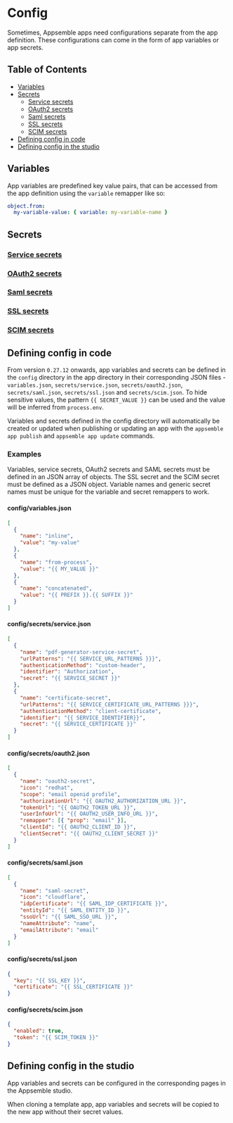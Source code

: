# Config

Sometimes, Appsemble apps need configurations separate from the app definition. These configurations
can come in the form of app variables or app secrets.

## Table of Contents

- [Variables](#variables)
- [Secrets](#secrets)
  - [Service secrets](#service-secrets)
  - [OAuth2 secrets](#oauth2-secrets)
  - [Saml secrets](#saml-secrets)
  - [SSL secrets](#ssl-secrets)
  - [SCIM secrets](#scim-secrets)
- [Defining config in code](#defining-config-in-code)
- [Defining config in the studio](#defining-config-in-the-studio)

## Variables

App variables are predefined key value pairs, that can be accessed from the app definition using the
`variable` remapper like so:

```yaml
object.from:
  my-variable-value: { variable: my-variable-name }
```

## Secrets

### [Service secrets](../guides/service.md)

### [OAuth2 secrets](../guides/oauth2.md)

### [Saml secrets](../guides/saml.md)

### [SSL secrets](../guides/tls.md)

### [SCIM secrets](../guides/scim.md)

## Defining config in code

From version `0.27.12` onwards, app variables and secrets can be defined in the `config` directory
in the app directory in their corresponding JSON files - `variables.json`, `secrets/service.json`,
`secrets/oauth2.json`, `secrets/saml.json`, `secrets/ssl.json` and `secrets/scim.json`. To hide
sensitive values, the pattern `{{ SECRET_VALUE }}` can be used and the value will be inferred from
`process.env`.

Variables and secrets defined in the config directory will automatically be created or updated when
publishing or updating an app with the `appsemble app publish` and `appsemble app update` commands.

### Examples

Variables, service secrets, OAuth2 secrets and SAML secrets must be defined in an JSON array of
objects. The SSL secret and the SCIM secret must be defined as a JSON object. Variable names and
generic secret names must be unique for the variable and secret remappers to work.

#### config/variables.json

```json
[
  {
    "name": "inline",
    "value": "my-value"
  },
  {
    "name": "from-process",
    "value": "{{ MY_VALUE }}"
  },
  {
    "name": "concatenated",
    "value": "{{ PREFIX }}.{{ SUFFIX }}"
  }
]
```

#### config/secrets/service.json

```json
[
  {
    "name": "pdf-generator-service-secret",
    "urlPatterns": "{{ SERVICE_URL_PATTERNS }}}",
    "authenticationMethod": "custom-header",
    "identifier": "Authorization",
    "secret": "{{ SERVICE_SECRET }}"
  },
  {
    "name": "certificate-secret",
    "urlPatterns": "{{ SERVICE_CERTIFICATE_URL_PATTERNS }}}",
    "authenticationMethod": "client-certificate",
    "identifier": "{{ SERVICE_IDENTIFIER}}",
    "secret": "{{ SERVICE_CERTIFICATE }}"
  }
]
```

#### config/secrets/oauth2.json

```json
[
  {
    "name": "oauth2-secret",
    "icon": "redhat",
    "scope": "email openid profile",
    "authorizationUrl": "{{ OAUTH2_AUTHORIZATION_URL }}",
    "tokenUrl": "{{ OAUTH2_TOKEN_URL }}",
    "userInfoUrl": "{{ OAUTH2_USER_INFO_URL }}",
    "remapper": [{ "prop": "email" }],
    "clientId": "{{ OAUTH2_CLIENT_ID }}",
    "clientSecret": "{{ OAUTH2_CLIENT_SECRET }}"
  }
]
```

#### config/secrets/saml.json

```json
[
  {
    "name": "saml-secret",
    "icon": "cloudflare",
    "idpCertificate": "{{ SAML_IDP_CERTIFICATE }}",
    "entityId": "{{ SAML_ENTITY_ID }}",
    "ssoUrl": "{{ SAML_SSO_URL }}",
    "nameAttribute": "name",
    "emailAttribute": "email"
  }
]
```

#### config/secrets/ssl.json

```json
{
  "key": "{{ SSL_KEY }}",
  "certificate": "{{ SSL_CERTIFICATE }}"
}
```

#### config/secrets/scim.json

```json
{
  "enabled": true,
  "token": "{{ SCIM_TOKEN }}"
}
```

## Defining config in the studio

App variables and secrets can be configured in the corresponding pages in the Appsemble studio.

When cloning a template app, app variables and secrets will be copied to the new app without their
secret values.
